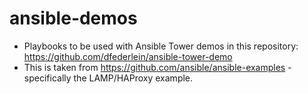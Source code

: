 # ansible-demos
- Playbooks to be used with Ansible Tower demos in this repository: https://github.com/dfederlein/ansible-tower-demo
- This is taken from https://github.com/ansible/ansible-examples - specifically the LAMP/HAProxy example.
